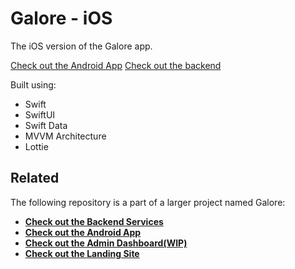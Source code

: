 # Galore - iOS

The iOS version of the Galore app. 


[Check out the Android App](https://github.com/m1thrandir225/galore-android)
[Check out the backend](https://github.com/m1thrandir225/galore-services)

Built using:
- Swift
- SwiftUI
- Swift Data
- MVVM Architecture
- Lottie

## Related
The following repository is a part of a larger project named Galore: 
- [**Check out the Backend Services**](https://github.com/m1thrandir225/galore-services)
- [**Check out the Android App**](https://github.com/m1thrandir225/galore-android)
- [**Check out the Admin Dashboard(WIP)**](https://github.com/m1thrandir225/galore-dashboard)
- [**Check out the Landing Site**](https://github.com/m1thrandir225/galore-landing)

